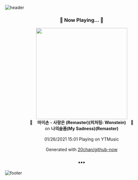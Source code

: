 ![header](https://capsule-render.vercel.app/api?type=wave&height=170&section=header&text=Hi.%20I'm%20SHIFT&fontColor=090707&fontAlignX=45&fontAlignY=65&fontSize=100)

<h3 align="center">🎵 Now Playing... 🎵</h3>
<p align="center">
  <a href="https://music.youtube.com/channel/UCZxkyZg2AsJHZZkZqWKYUfg">
    <img width="300" src="https://lh3.googleusercontent.com/Bbxb73AoELQF8B5F_7e7w-KoOnuOi7-FogTlrY5f6O4Xd1HIUI3tlDeT3m_OSvxO6EAQhNoetaESojUV9Q">
  </a>
  <br>
  🎵&nbsp&nbsp&nbsp <b>마미손 - 사랑은 (Remaster)(피처링: Wonstein)</b> &nbsp&nbsp&nbsp🎵
  <br>
  on <b>나의슬픔(My Sadness)(Remaster)</b>
  
  <br />
  <br />
  01/26/2021 15:01 Playing on YTMusic
  <br />
  <br />
  Generated with <a href="https://github.com/20chan/github-now">20chan/github-now</a>
</p>

<h3 align="center">•••</h3>

![footer](https://capsule-render.vercel.app/api?type=wave&height=150&section=footer)
